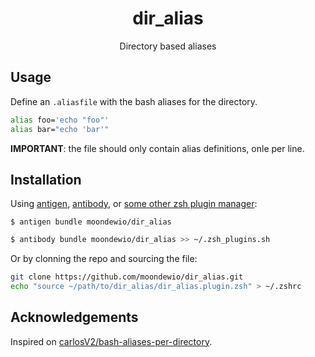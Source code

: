 <h1 align="center">dir_alias</h1>
<p align="center">Directory based aliases</p>

## Usage

Define an `.aliasfile` with the bash aliases for the directory.

```sh
alias foo='echo "foo"'
alias bar="echo 'bar'"
```

**IMPORTANT**: the file should only contain alias definitions, onle per line.

## Installation

Using [antigen](http://antigen.sharats.me/),
[antibody](http://getantibody.github.io/), or
[some other zsh plugin manager](https://github.com/unixorn/awesome-zsh-plugins#installation):

```
$ antigen bundle moondewio/dir_alias
```

```sh
$ antibody bundle moondewio/dir_alias >> ~/.zsh_plugins.sh
```

Or by clonning the repo and sourcing the file:

```sh
git clone https://github.com/moondewio/dir_alias.git
echo "source ~/path/to/dir_alias/dir_alias.plugin.zsh" > ~/.zshrc
```

## Acknowledgements

Inspired on
[carlosV2/bash-aliases-per-directory](https://github.com/carlosV2/bash-aliases-per-directory).
